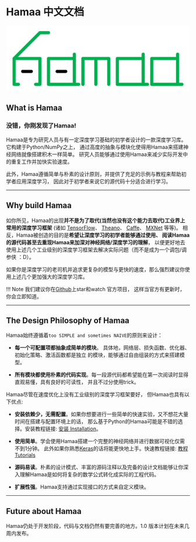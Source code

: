 # Hamaa 中文文档

<p align="center">
	<img width=500 src="images/hamaa-logo.svg" />
</p>


## What is Hamaa

### 没错，你刚发现了Hamaa!


Hamaa是专为研究人员与有一定深度学习基础的初学者设计的一款深度学习库。
它构建于Python/NumPy之上，
通过高度的抽象与模块化使得用Hamaa来搭建神经网络就像搭建积木一样简单。
研究人员能够通过使用Hamaa来减少实际开发中的重复工作并加快实验速度。

此外，Hamaa遵循简单与朴素的设计原则，并提供了充足的示例与教程来帮助初学者应用深度学习，
因此对于初学者来说它的源代码十分适合进行学习。

---

## Why build Hamaa

如你所见，Hamaa的出现**并不是为了取代(当然也没有这个能力去取代)工业界上常用的深度学习框架**
(诸如
[TensorFlow](https://www.tensorflow.org/)、
[Theano](http://www.deeplearning.net/software/theano/)、
[Caffe](http://caffe.berkeleyvision.org/)、
[MXNet](http://mxnet.readthedocs.io/en/latest/)
等等)。
相反，Hamaa被创造的目的是**希望让深度学习的初学者能够通过使用、
阅读Hamaa的源代码甚至去重现Hamaa来加深对神经网络/深度学习的理解**，
以便更好地去使用上述几个工业级别的深度学习框架去解决实际问题（而不是成为一个调包/调参侠 ：D）。

如果你是深度学习的老司机并追求更复杂的模型与更快的速度，那么强烈建议你使用上述几个更加强大的深度学习库。


!!! Note
	我们建议你在[Github](https://github.com/monitor1379/hamaa)上star和watch 官方项目，
	这样当官方有更新时，你会立即知道。

---

## The Design Philosophy of Hamaa

Hamaa始终遵循着`too SIMPLE and sometimes NAIVE`的原则来设计：

- **每一个可配置项都抽象成简单的模块**。 具体地，网络层、损失函数、优化器、初始化策略、激活函数都是独立
的模块，能够通过自由组装的方式来搭建模型。

- **所有模块都使用朴素的代码实现**。每一段源代码都希望能在第一次阅读时显得直观易懂，具有良好的可读性，
并且不过分使用trick。

Hamaa尽管在速度优化上没有工业级别的深度学习框架要好，
但Hamaa也具有以下优点:

- **安装依赖少，无需配置**。如果你想要进行一些简单的快速实验，又不想花大量时间在搭建与配置环境上的话， 
那么基于Python的Hamaa可能是不错的选择。安装教程链接: [安装 Installation](user/installation.md)。

- **使用简单**。学会使用Hamaa搭建一个完整的神经网络并进行数据可视化仅需不到1分钟。
此外如果你熟悉[Keras](http://keras.io)的话将能更快地上手。快速教程链接: [教程 Tutorials](user/tutorials.md)

- **源码易读**。朴素的设计模式、丰富的源码注释以及完备的设计文档能够让你深入理解Hamaa是如何将复杂的数学公式转化成实际的工程代码。

- **扩展性强**。Hamaa支持通过实现接口的方式来自定义模块。

---

## Future about Hamaa

Hamaa仍处于开发阶段，代码与文档仍然有要完善的地方。1.0 版本计划在未来几周内发布。

